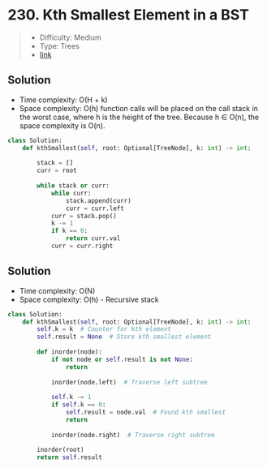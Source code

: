# 230. Kth Smallest Element in a BST

> - Difficulty: Medium
> - Type: Trees
> - [link](https://leetcode.com/problems/kth-smallest-element-in-a-bst/)

## Solution
- Time complexity: O(H + k)
- Space complexity: O(h) function calls will be placed on the call stack in the worst case, where h is the height of the tree. Because h ∈ O(n), the space complexity is O(n).

```python
class Solution:
    def kthSmallest(self, root: Optional[TreeNode], k: int) -> int:
        
        stack = []
        curr = root
        
        while stack or curr:
            while curr:
                stack.append(curr)
                curr = curr.left
            curr = stack.pop()
            k -= 1
            if k == 0:
                return curr.val
            curr = curr.right
```

## Solution
- Time complexity: O(N)
- Space complexity: O(h) - Recursive stack

```python
class Solution:
    def kthSmallest(self, root: Optional[TreeNode], k: int) -> int:
        self.k = k  # Counter for kth element
        self.result = None  # Store kth smallest element
        
        def inorder(node):
            if not node or self.result is not None:
                return
            
            inorder(node.left)  # Traverse left subtree
            
            self.k -= 1
            if self.k == 0:
                self.result = node.val  # Found kth smallest
                return
            
            inorder(node.right)  # Traverse right subtree
        
        inorder(root)
        return self.result
```